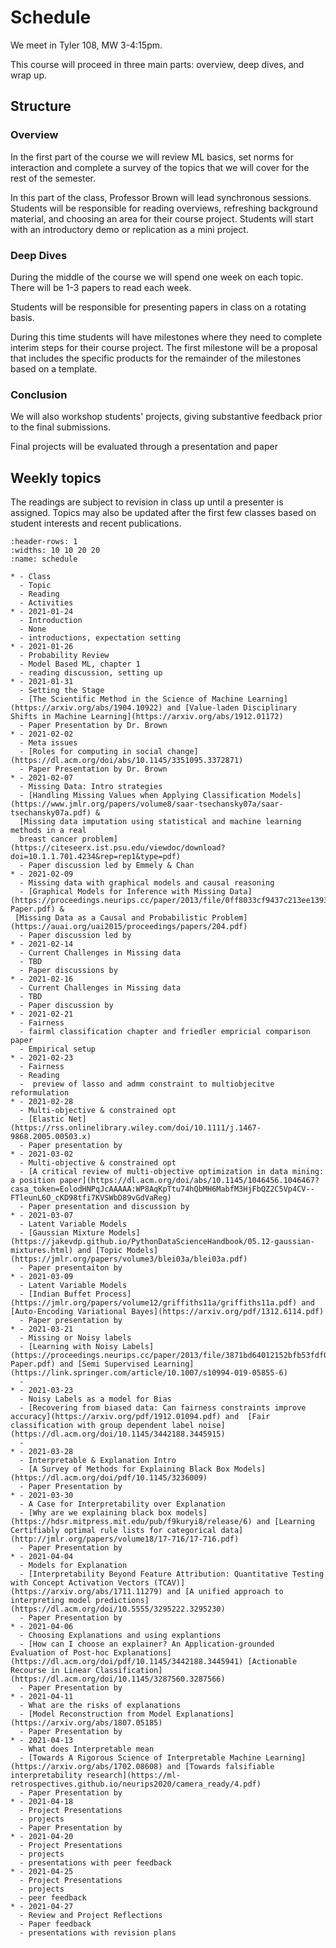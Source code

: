 # Schedule

We meet in Tyler 108, MW 3-4:15pm.

This course will proceed in three main parts: overview, deep dives, and wrap up.

## Structure

### Overview

In the first part of the course we will review ML basics, set norms for interaction and complete a survey of the topics that we will cover for the rest of the semester.  

In this part of the class, Professor Brown will lead synchronous sessions.  Students will be responsible for reading overviews, refreshing background material, and choosing an area for their course project. Students will start with an introductory demo or replication as a mini project.

### Deep Dives

During the middle of the course we will spend one week on each topic. There will be 1-3 papers to read each week.

Students will be responsible for presenting papers in class on a rotating basis.

During this time students will have milestones where they need to complete interim steps for their course project. The first milestone will be a proposal that includes the specific products for the remainder of the milestones based on a template.  


### Conclusion

<!-- In the end of the course, we will focus on integrating ideas across multiple topics. -->

We will also workshop students' projects, giving substantive feedback prior to the final submissions.

Final projects will be evaluated through a presentation and paper


## Weekly topics

The readings are subject to revision in class up until a presenter is assigned.
Topics may also be updated after the first few classes based on student interests
and recent publications.

``````{list-table} Schedule
:header-rows: 1
:widths: 10 10 20 20
:name: schedule

* - Class
  - Topic
  - Reading
  - Activities
* - 2021-01-24
  - Introduction
  - None
  - introductions, expectation setting
* - 2021-01-26
  - Probability Review
  - Model Based ML, chapter 1
  - reading discussion, setting up
* - 2021-01-31
  - Setting the Stage
  - [The Scientific Method in the Science of Machine Learning](https://arxiv.org/abs/1904.10922) and [Value-laden Disciplinary Shifts in Machine Learning](https://arxiv.org/abs/1912.01172)
  - Paper Presentation by Dr. Brown
* - 2021-02-02
  - Meta issues
  - [Roles for computing in social change](https://dl.acm.org/doi/abs/10.1145/3351095.3372871)
  - Paper Presentation by Dr. Brown
* - 2021-02-07
  - Missing Data: Intro strategies
  - [Handling Missing Values when Applying Classification Models](https://www.jmlr.org/papers/volume8/saar-tsechansky07a/saar-tsechansky07a.pdf) &
  [Missing data imputation using statistical and machine learning methods in a real
  breast cancer problem](https://citeseerx.ist.psu.edu/viewdoc/download?doi=10.1.1.701.4234&rep=rep1&type=pdf)
  - Paper discussion led by Emmely & Chan
* - 2021-02-09
  - Missing data with graphical models and causal reasoning
  - [Graphical Models for Inference with Missing Data](https://proceedings.neurips.cc/paper/2013/file/0ff8033cf9437c213ee13937b1c4c455-Paper.pdf) &
 [Missing Data as a Causal and Probabilistic Problem](https://auai.org/uai2015/proceedings/papers/204.pdf)
  - Paper discussion led by 
* - 2021-02-14
  - Current Challenges in Missing data
  - TBD
  - Paper discussions by
* - 2021-02-16
  - Current Challenges in Missing data
  - TBD
  - Paper discussion by
* - 2021-02-21
  - Fairness
  - fairml classification chapter and friedler empricial comparison paper
  - Empirical setup
* - 2021-02-23
  - Fairness
  - Reading
  -  preview of lasso and admm constraint to multiobjecitve reformulation
* - 2021-02-28
  - Multi-objective & constrained opt
  - [Elastic Net](https://rss.onlinelibrary.wiley.com/doi/10.1111/j.1467-9868.2005.00503.x)
  - Paper presentation by
* - 2021-03-02
  - Multi-objective & constrained opt
  - [A critical review of multi-objective optimization in data mining: a position paper](https://dl.acm.org/doi/abs/10.1145/1046456.1046467?casa_token=EolodHNPqJcAAAAA:WP8AqKpTtu74hQbMH6MabfM3HjFbQZ2C5Vp4CV--FTleunL6O_cKD98tfi7KVSWbD89vGdVaReg)
  - Paper presentation and discussion by
* - 2021-03-07
  - Latent Variable Models
  - [Gaussian Mixture Models](https://jakevdp.github.io/PythonDataScienceHandbook/05.12-gaussian-mixtures.html) and [Topic Models](https://jmlr.org/papers/volume3/blei03a/blei03a.pdf)
  - Paper presentaiton by
* - 2021-03-09
  - Latent Variable Models
  - [Indian Buffet Process](https://jmlr.org/papers/volume12/griffiths11a/griffiths11a.pdf) and [Auto-Encoding Variational Bayes](https://arxiv.org/pdf/1312.6114.pdf)
  - Paper presentation by
* - 2021-03-21
  - Missing or Noisy labels
  - [Learning with Noisy Labels](https://proceedings.neurips.cc/paper/2013/file/3871bd64012152bfb53fdf04b401193f-Paper.pdf) and [Semi Supervised Learning](https://link.springer.com/article/10.1007/s10994-019-05855-6)
  -
* - 2021-03-23
  - Noisy Labels as a model for Bias
  - [Recovering from biased data: Can fairness constraints improve accuracy](https://arxiv.org/pdf/1912.01094.pdf) and  [Fair classification with group dependent label noise](https://dl.acm.org/doi/10.1145/3442188.3445915)
  -
* - 2021-03-28
  - Interpretable & Explanation Intro
  - [A Survey of Methods for Explaining Black Box Models](https://dl.acm.org/doi/pdf/10.1145/3236009)
  - Paper Presentation by
* - 2021-03-30
  - A Case for Interpretability over Explanation
  - [Why are we explaining black box models](https://hdsr.mitpress.mit.edu/pub/f9kuryi8/release/6) and [Learning Certifiably optimal rule lists for categorical data](http://jmlr.org/papers/volume18/17-716/17-716.pdf)
  - Paper Presentation by
* - 2021-04-04
  - Models for Explanation
  - [Interpretability Beyond Feature Attribution: Quantitative Testing with Concept Activation Vectors (TCAV)](https://arxiv.org/abs/1711.11279) and [A unified approach to interpreting model predictions](https://dl.acm.org/doi/10.5555/3295222.3295230)
  - Paper Presentation by
* - 2021-04-06
  - Choosing Explanations and using explantions
  - [How can I choose an explainer? An Application-grounded
Evaluation of Post-hoc Explanations](https://dl.acm.org/doi/pdf/10.1145/3442188.3445941) [Actionable Recourse in Linear Classification](https://dl.acm.org/doi/10.1145/3287560.3287566)
  - Paper Presentation by
* - 2021-04-11
  - What are the risks of explanations
  - [Model Reconstruction from Model Explanations](https://arxiv.org/abs/1807.05185)
  - Paper Presentation by
* - 2021-04-13
  - What does Interpretable mean
  - [Towards A Rigorous Science of Interpretable Machine Learning](https://arxiv.org/abs/1702.08608) and [Towards falsifiable interpretability research](https://ml-retrospectives.github.io/neurips2020/camera_ready/4.pdf)
  - Paper Presentation by
* - 2021-04-18
  - Project Presentations
  - projects
  - Paper Presentation by
* - 2021-04-20
  - Project Presentations
  - projects
  - presentations with peer feedback
* - 2021-04-25
  - Project Presentations
  - projects
  - peer feedback
* - 2021-04-27
  - Review and Project Reflections
  - Paper feedback
  - presentations with revision plans
``````



<!-- You can also cite references that are stored in a `bibtex` file. For example,
the following syntax: `` {cite}`holdgraf_evidence_2014` `` will render like
this: {cite}`holdgraf_evidence_2014`.





```{bibliography} references.bib
``` -->
